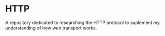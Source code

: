 # HTTP
A repository dedicated to researching the HTTP protocol to suplement my understanding of how web transport works. 
